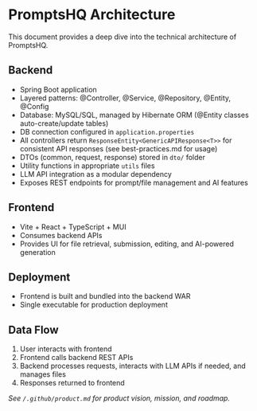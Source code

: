 
# PromptsHQ Architecture
This document provides a deep dive into the technical architecture of PromptsHQ.

## Backend
- Spring Boot application
- Layered patterns: @Controller, @Service, @Repository, @Entity, @Config
- Database: MySQL/SQL, managed by Hibernate ORM (@Entity classes auto-create/update tables)
- DB connection configured in `application.properties`
- All controllers return `ResponseEntity<GenericAPIResponse<T>>` for consistent API responses (see best-practices.md for usage)
- DTOs (common, request, response) stored in `dto/` folder
- Utility functions in appropriate `utils` files
- LLM API integration as a modular dependency
- Exposes REST endpoints for prompt/file management and AI features

## Frontend
- Vite + React + TypeScript + MUI
- Consumes backend APIs
- Provides UI for file retrieval, submission, editing, and AI-powered generation

## Deployment
- Frontend is built and bundled into the backend WAR
- Single executable for production deployment

## Data Flow
1. User interacts with frontend
2. Frontend calls backend REST APIs
3. Backend processes requests, interacts with LLM APIs if needed, and manages files
4. Responses returned to frontend

_See `/.github/product.md` for product vision, mission, and roadmap._